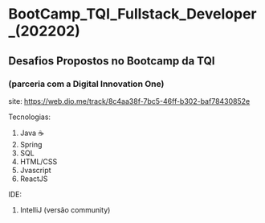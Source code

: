 # BootCamp_TQI_Fullstack_Developer_(202202)

## Desafios Propostos no Bootcamp da TQI
### (parceria com a Digital Innovation One)

site: https://web.dio.me/track/8c4aa38f-7bc5-46ff-b302-baf78430852e

Tecnologias:
1. Java ☕
2. Spring
3. SQL
4. HTML/CSS
5. Jvascript
6. ReactJS


IDE:
1. IntelliJ (versão community)
